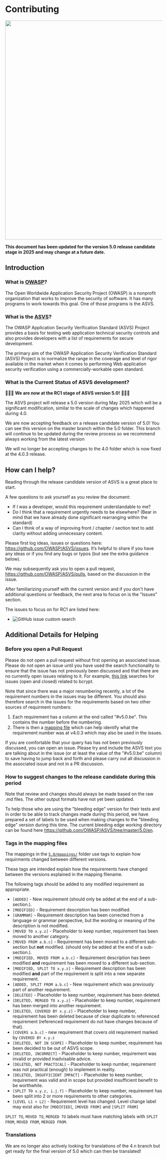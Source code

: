 # Contributing

<img src="https://owasp.org/www-project-application-security-verification-standard/assets/images/OWASP_ASVS_Linkedin_Banner-01.jpg" width="700px">

**This document has been updated for the version 5.0 release candidate stage in 2025 and may change at a future date.**

## Introduction

### What is [OWASP](https://owasp.org/)?

The Open Worldwide Application Security Project (OWASP) is a nonprofit organization that works to improve the security of software. It has many programs to work towards this goal. One of those programs is the ASVS.

### What is the [ASVS](https://owasp.org/www-project-application-security-verification-standard/)?

The OWASP Application Security Verification Standard (ASVS) Project provides a basis for testing web application technical security controls and also provides developers with a list of requirements for secure development.

The primary aim of the OWASP Application Security Verification Standard (ASVS) Project is to normalize the range in the coverage and level of rigor available in the market when it comes to performing Web application security verification using a commercially-workable open standard.

### What is the Current Status of ASVS development?

🎉🎉🎉 **We are now at the RC1 stage of ASVS version 5.0!** 🎉🎉🎉

The ASVS project will release a 5.0 version during May 2025 which will be a significant modification, similar to the scale of changes which happened during 4.0.

We are now accepting feedback on a release candidate version of 5.0! You can see this version on the master branch within the 5.0 folder. This branch will continue to be updated during the review process so we recommend always working from the latest version

We will no longer be accepting changes to the 4.0 folder which is now fixed at the 4.0.3 release.

## How can I help?

Reading through the release candidate version of ASVS is a great place to start.

A few questions to ask yourself as you review the document:

* If I was a developer, would this requirement understandable to me?
* Do I think that a requirement urgently needs to be elsewhere? (Bear in mind that we have already done significant rearranging within the standard)
* Can I think of a way of improving front / chapter / section text to add clarity without adding unnecessary content.

Please first log ideas, issues or questions here: https://github.com/OWASP/ASVS/issues. It’s helpful to share if you have any ideas or if you find any bugs or typos (but see the extra guidance below).

We may subsequently ask you to open a pull request, https://github.com/OWASP/ASVS/pulls, based on the discussion in the issue. 

After familiarizing yourself with the current version and if you don't have additional questions or feedback, the next area to focus on is the "Issues" section. 

The issues to focus on for RC1 are listed here:

- ![GitHub issue custom search](https://img.shields.io/github/issues-search?query=repo%3AOWASP%2FASVS%20label%3A%22_5.0%20-%20rc1%22%20state%3Aopen&label=_5.0%20-%20rc1&labelColor=%2399F2D1&color=grey&link=https%3A%2F%2Fgithub.com%2FOWASP%2FASVS%2Fissues%3Fq%3Dis%253Aissue%2520state%253Aopen%2520label%253A%2522_5.0%2520-%2520rc1%2522)

## Additional Details for Helping

### Before you open a Pull Request

Please do not open a pull request without first opening an associated issue. Please do not open an issue until you have used the search functionality to ensure that the issue has not previously been discussed and that there are no currently open issues relating to it. For example, [this link](https://github.com/OWASP/ASVS/issues?q=is%3Aissue+bcrypt) searches for issues (open and closed) related to bcrypt.

Note that since there was a major renumbering recently, a lot of the requirement numbers in the issues may be different. You should also therefore search in the issues for the requirements based on two other sources of requirment numbers:

1) Each requirement has a column at the end called "#v5.0.be". This contains the number before the numbering.
2) There is then a [mapping file](https://github.com/OWASP/ASVS/blob/master/5.0/mappings/mapping_v5.0.be_to_v4.0.3.yml) which can help identify what the requirement number was at v4.0.3 which may also be used in the issues.

If you are comfortable that your query has  has not been previously discussed, you can open an issue. Please try and include the ASVS text you are talking about in the issue (or at least the value of the "#v5.0.be" column) to save having to jump back and forth and please carry out all discussion in the associated issue and not in a PR discussion.

### How to suggest changes to the release candidate during this period

Note that review and changes should always be made based on the raw .md files. The other output formats have not yet been updated.

To help those who are using the "bleeding edge" version for their tests and in order to be able to track changes made during this period, we have prepared a set of labels to be used when making changes to the "bleeding edge" version during this time. The current bleeding edge working directory can be found here <https://github.com/OWASP/ASVS/tree/master/5.0/en>.


### Tags in the mapping files

The mappings in the [`5.0/mappings/`](5.0/mappings/) folder use tags to explain how requirments changed between different versions.

These tags are intended explain how the requirements have changed between the versions explained in the mapping filename.

The following tags should be added to any modified requirement as appropriate.

* `[ADDED]` - New requirement (should only be added at the end of a sub-section.).
* `[MODIFIED]` - Requirement description has been modified.
* `[GRAMMAR]` - Requirement description has been corrected from a language or grammar perspective, but the wording or meaning of the description is not modified.
* `[MOVED TO x.y.z]` - Placeholder to keep number, requirement has been moved to another category.
* `[MOVED FROM a.b.c]` - Requirement has been moved to a different sub-section but **not** modified. (should only be added at the end of a sub-section.).
* `[MODIFIED, MOVED FROM a.b.c]` - Requirement description has been modified **and** requirement has been moved to a different sub-section.
* `[MODIFIED, SPLIT TO x.y.z]` - Requirement description has been modified **and** part of the requirement is split into a new separate requirement.
* `[ADDED, SPLIT FROM a.b.c]` - New requirement which was previously part of another requirement.
* `[DELETED]` - Placeholder to keep number, requirement has been deleted.
* `[DELETED, MERGED TO x.y.z]` - Placeholder to keep number, requirement has been merged into another requirement.
* `[DELETED, COVERED BY x.y.z]` - Placeholder to keep number, requirement has been deleted because of clear duplicate to referenced requirement (referenced requirement do not have changes because of that).
* `[COVERS a.b.c]` - new requirement that covers old requirement marked by `COVERED BY x.y.z`
* `[DELETED, NOT IN SCOPE]` - Placeholder to keep number, requirement has been decided to be out of ASVS scope.
* `[DELETED, INCORRECT]` - Placeholder to keep number, requirement was invalid or provided inadvisable advice.
* `[DELETED, NOT PRACTICAL]` - Placeholder to keep number, requirement was not practical (enough) to implement in reality.
* `[DELETED, INSUFFICIENT IMPACT]` - Placeholder to keep number, requirement was valid and in scope but provided insufficient benefit to be worthwhile.
* `[SPLIT TO x.y.z, i.j.f]` - Placeholder to keep number, requirement has been split into 2 or more requirements to other categories.
* `[LEVEL L1 > L2]` - Requirement level has changed. Level change label may exist also for `[MODIFIED]`, `[MOVED FROM]` and `[SPLIT FROM]`

`SPLIT TO`, `MOVED TO`, `MERGED TO` labels must have matching labels with `SPLIT FROM`, `MOVED FROM`, `MERGED FROM`.

### Translations

We are no longer also actively looking for translations of the 4.n branch but get ready for the final version of 5.0 which can then be translated!

<!--

NOTE: This content will be brought back in, related to 5.0 when 5.0 is ready

If you are interested in creating a translation, here are some pointers for how you can help us:

* Please first of all search the repository to see if there is already a translation for your proposed language. We currently have completed or in-progress translations in the following languages (but please search anyway in case this list is superseded!):
    * In-progress
        * None
    * v4.0.3
        * Spanish
        * Simplified Chinese
        * Arabic
        * Russian
        * French
        * German
        * Portuguese
        * Italian
    * v4.0.2
        * German
        * Russian
    * v4.0.1
        * Persian
        * Turkish
        * Japanese
* If the language you are interested in appears, it would be great if you could reach out to the translator to see if you can help them.
* Often there is work to do in creating markdown files or updating the translation to keep it up to date with latest changes.
* We would request that you base your translation on the 4.0/en folder in the master branch as this is now static at the 4.0.3 version.
* In order to start a translation, please start by forking the ASVS repository.
    * If you are updating an existing translation which has markdown (just French as of December 2021), you can make modifications to the files in the existing folder based on language code (just /fr as at December 2021).
    * If you are starting a new markdown translation, take a copy of the /en folder and rename it to the 2 character language code which will be used for the translation.
* When you have completed the translation, please open a Pull Request against the master ASVS branch and one of the leaders will look at integrating it.
* The leader will also use the relevant scripts to create the documents from the raw markdown (or you can if you want to save us some trouble).
* Finally, the leader will back port the translation into the branch containing the ASVS version which was targeted (at this point, presumably v4.0.3).

Thank you for your help!!
->